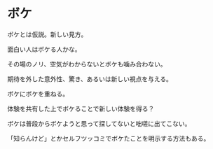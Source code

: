 # ボケ

ボケとは仮説。新しい見方。

面白い人はボケる人かな。

その場のノリ、空気がわからないとボケも噛み合わない。

期待を外した意外性、驚き、あるいは新しい視点を与える。

ボケにボケを重ねる。

体験を共有した上でボケることで新しい体験を得る？

ボケは普段からボケようと思って探してないと咄嗟に出てこない。

「知らんけど」とかセルフツッコミでボケたことを明示する方法もある。
